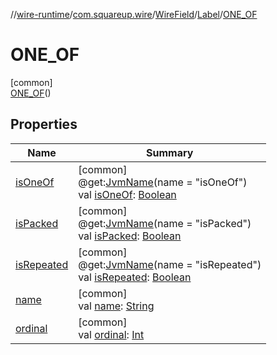//[wire-runtime](../../../../../index.md)/[com.squareup.wire](../../../index.md)/[WireField](../../index.md)/[Label](../index.md)/[ONE_OF](index.md)

# ONE_OF

[common]\
[ONE_OF](index.md)()

## Properties

| Name | Summary |
|---|---|
| [isOneOf](../is-one-of.md) | [common]<br>@get:[JvmName](https://kotlinlang.org/api/latest/jvm/stdlib/kotlin.jvm/-jvm-name/index.html)(name = "isOneOf")<br>val [isOneOf](../is-one-of.md): [Boolean](https://kotlinlang.org/api/latest/jvm/stdlib/kotlin/-boolean/index.html) |
| [isPacked](../is-packed.md) | [common]<br>@get:[JvmName](https://kotlinlang.org/api/latest/jvm/stdlib/kotlin.jvm/-jvm-name/index.html)(name = "isPacked")<br>val [isPacked](../is-packed.md): [Boolean](https://kotlinlang.org/api/latest/jvm/stdlib/kotlin/-boolean/index.html) |
| [isRepeated](../is-repeated.md) | [common]<br>@get:[JvmName](https://kotlinlang.org/api/latest/jvm/stdlib/kotlin.jvm/-jvm-name/index.html)(name = "isRepeated")<br>val [isRepeated](../is-repeated.md): [Boolean](https://kotlinlang.org/api/latest/jvm/stdlib/kotlin/-boolean/index.html) |
| [name](../-r-e-q-u-i-r-e-d/index.md#-372974862%2FProperties%2F-1082500773) | [common]<br>val [name](../-r-e-q-u-i-r-e-d/index.md#-372974862%2FProperties%2F-1082500773): [String](https://kotlinlang.org/api/latest/jvm/stdlib/kotlin/-string/index.html) |
| [ordinal](../-r-e-q-u-i-r-e-d/index.md#-739389684%2FProperties%2F-1082500773) | [common]<br>val [ordinal](../-r-e-q-u-i-r-e-d/index.md#-739389684%2FProperties%2F-1082500773): [Int](https://kotlinlang.org/api/latest/jvm/stdlib/kotlin/-int/index.html) |
